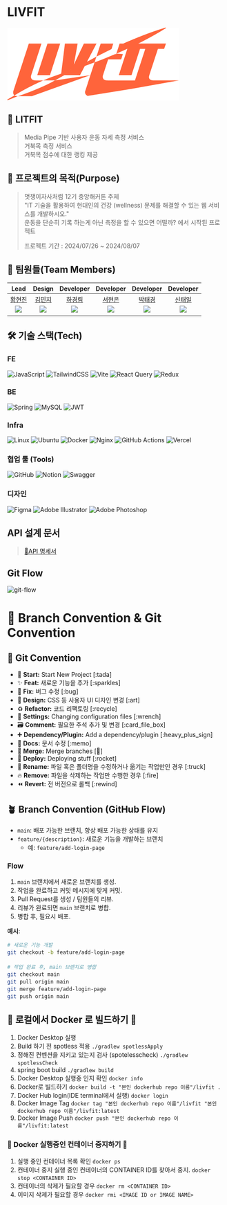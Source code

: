 # LIVFIT

![프로젝트 로고](./src/assets/images/logo.png)



## 🤝 LITFIT

> Media Pipe 기반 사용자 운동 자세 측정 서비스</br>
> 거북목 측정 서비스 </br>
> 거북목 점수에 대한 랭킹 제공

## 🎯 프로젝트의 목적(Purpose)

> 멋쟁이자사처럼 12기 중앙해커톤 주제 </br>
> "IT 기술을 활용하여 현대인의 건강 (wellness) 문제를 해결할 수 있는 웹 서비스를 개발하시오."</br>
> 운동을 단순히 기록 하는게 아닌 측정을 할 수 있으면 어떨까? 에서 시작된 프로젝트</br>
>
> 프로젝트 기간 : 2024/07/26 ~ 2024/08/07

## 🤩 팀원들(Team Members)

|                                      Lead                                       |                                     Design                                      |                                    Developer                                    |                                    Developer                                    |                                    Developer                                     |                                     Developer                                    |
|:-------------------------------------------------------------------------------:|:-------------------------------------------------------------------------------:|:-------------------------------------------------------------------------------:|:-------------------------------------------------------------------------------:|:--------------------------------------------------------------------------------:|:---------------------------------------------------------------------------------:|
|                        [황현진](https://github.com/nowjiin)                        |                       [김민지]()                        |                       [하경림](https://github.com/april0114)                       |                         [서현은](https://github.com/hyuneu-n)                          |                        [박태경](https://github.com/tgyeongt)                        |                       [신태일](https://github.com/bigone-77)                   |
| <img src="https://avatars.githubusercontent.com/u/110535324?v=4" width="400" /> | <img src="https://avatars.githubusercontent.com/u/134909318?v=4" width="300" /> | <img src="https://avatars.githubusercontent.com/u/119941414?v=4" width="300" /> | <img src="https://avatars.githubusercontent.com/u/126397025?v=4" width="300" /> | <img src="https://avatars.githubusercontent.com/u/141022131?v=4" width="300" /> | <img src="https://avatars.githubusercontent.com/u/106367655?v=4" width="300" /> |

## 🛠️ 기술 스택(Tech)

### FE
![JavaScript](https://img.shields.io/badge/javascript-%23323330.svg?style=for-the-badge&logo=javascript&logoColor=%23F7DF1E)
![TailwindCSS](https://img.shields.io/badge/tailwindcss-%2338B2AC.svg?style=for-the-badge&logo=tailwind-css&logoColor=white)
![Vite](https://img.shields.io/badge/vite-%23646CFF.svg?style=for-the-badge&logo=vite&logoColor=white)
![React Query](https://img.shields.io/badge/-React%20Query-FF4154?style=for-the-badge&logo=react%20query&logoColor=white)
![Redux](https://img.shields.io/badge/redux-%23593d88.svg?style=for-the-badge&logo=redux&logoColor=white)

### BE
![Spring](https://img.shields.io/badge/Spring-6DB33F.svg?&style=for-the-badge&logo=Spring&logoColor=white)
![MySQL](https://img.shields.io/badge/mysql-4479A1.svg?style=for-the-badge&logo=mysql&logoColor=white)
![JWT](https://img.shields.io/badge/JWT-black?style=for-the-badge&logo=JSON%20web%20tokens)

### Infra
![Linux](https://img.shields.io/badge/Linux-FCC624?style=for-the-badge&logo=linux&logoColor=black)
![Ubuntu](https://img.shields.io/badge/Ubuntu-E95420?style=for-the-badge&logo=ubuntu&logoColor=white)
![Docker](https://img.shields.io/badge/docker-%230db7ed.svg?style=for-the-badge&logo=docker&logoColor=white)
![Nginx](https://img.shields.io/badge/nginx-%23009639.svg?style=for-the-badge&logo=nginx&logoColor=white)
![GitHub Actions](https://img.shields.io/badge/github%20actions-%232671E5.svg?style=for-the-badge&logo=githubactions&logoColor=white)
![Vercel](https://img.shields.io/badge/vercel-%23000000.svg?style=for-the-badge&logo=vercel&logoColor=white)

### 협업 툴 (Tools)
![GitHub](https://img.shields.io/badge/github-%23121011.svg?style=for-the-badge&logo=github&logoColor=white)
![Notion](https://img.shields.io/badge/Notion-%23000000.svg?style=for-the-badge&logo=notion&logoColor=white)
![Swagger](https://img.shields.io/badge/-Swagger-%23Clojure?style=for-the-badge&logo=swagger&logoColor=white)

### 디자인 
![Figma](https://img.shields.io/badge/figma-%23F24E1E.svg?style=for-the-badge&logo=figma&logoColor=white)
![Adobe Illustrator](https://img.shields.io/badge/adobe%20illustrator-%23FF9A00.svg?style=for-the-badge&logo=adobe%20illustrator&logoColor=white)
![Adobe Photoshop](https://img.shields.io/badge/adobe%20photoshop-%2331A8FF.svg?style=for-the-badge&logo=adobe%20photoshop&logoColor=white)

## API 설계 문서
> [📑API 명세서](https://bustling-gondola-823.notion.site/API-118ba946abd880af9625f9d338e63c1f)


## Git Flow
![git-flow](https://raw.githubusercontent.com/nowjiin/livfit-be/refs/heads/main/src/main/resources/img/gitFlow.png)

# 🎯 Branch Convention & Git Convention

## 🎯 Git Convention

- 🎉 **Start:** Start New Project [:tada]
- ✨ **Feat:** 새로운 기능을 추가 [:sparkles]
- 🐛 **Fix:** 버그 수정 [:bug]
- 🎨 **Design:** CSS 등 사용자 UI 디자인 변경 [:art]
- ♻️ **Refactor:** 코드 리팩토링 [:recycle]
- 🔧 **Settings:** Changing configuration files [:wrench]
- 🗃️ **Comment:** 필요한 주석 추가 및 변경 [:card_file_box]
- ➕ **Dependency/Plugin:** Add a dependency/plugin [:heavy_plus_sign]
- 📝 **Docs:** 문서 수정 [:memo]
- 🔀 **Merge:** Merge branches [:twisted_rightwards_arrows:]
- 🚀 **Deploy:** Deploying stuff [:rocket]
- 🚚 **Rename:** 파일 혹은 폴더명을 수정하거나 옮기는 작업만인 경우 [:truck]
- 🔥 **Remove:** 파일을 삭제하는 작업만 수행한 경우 [:fire]
- ⏪️ **Revert:** 전 버전으로 롤백 [:rewind]

## 🪴 Branch Convention (GitHub Flow)

- `main`: 배포 가능한 브랜치, 항상 배포 가능한 상태를 유지
- `feature/{description}`: 새로운 기능을 개발하는 브랜치
    - 예: `feature/add-login-page`

### Flow

1. `main` 브랜치에서 새로운 브랜치를 생성.
2. 작업을 완료하고 커밋 메시지에 맞게 커밋.
3. Pull Request를 생성 / 팀원들의 리뷰.
4. 리뷰가 완료되면 `main` 브랜치로 병합.
5. 병합 후, 필요시 배포.

**예시**:

```bash
# 새로운 기능 개발
git checkout -b feature/add-login-page

# 작업 완료 후, main 브랜치로 병합
git checkout main
git pull origin main
git merge feature/add-login-page
git push origin main
```

## 🐋 로컬에서 Docker 로 빌드하기 🐋

1. Docker Desktop 실행
2. Build 하기 전 spotless 적용 ```./gradlew spotlessApply```
3. 정해진 컨벤션을 지키고 있는지 검사 (spotelesscheck) ```./gradlew spotlessCheck```
4. spring boot build ```./gradlew build```
5. Docker Desktop 실행중 인지 확인 ```docker info```
6. Docker로 빌드하기 ```docker build -t "본인 dockerhub repo 이름"/livfit . ```
7. Docker Hub login(IDE terminal에서 실행) ```docker login```
8. Docker Image Tag ```docker tag "본인 dockerhub repo 이름"/livfit "본인 dockerhub repo 이름"/livfit:latest```
9. Docker Image Push ```docker push "본인 dockerhub repo 이름"/livfit:latest```

### 🐋 Docker 실행중인 컨테이너 중지하기 🐋
1. 실행 중인 컨테이너 목록 확인 ```docker ps```
2. 컨테이너 중지 실행 중인 컨테이너의 CONTAINER ID를 찾아서 중지. ```docker stop <CONTAINER ID>```
3. 컨테이너의 삭제가 필요할 경우 ```docker rm <CONTAINER ID>```
4. 이미지 삭제가 필요할 경우 ```docker rmi <IMAGE ID or IMAGE NAME>```
